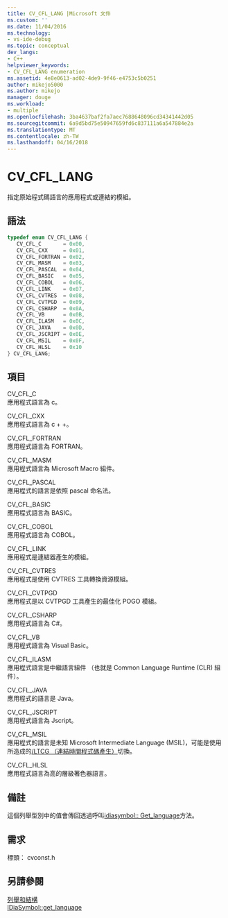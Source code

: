 ```yaml
---
title: CV_CFL_LANG |Microsoft 文件
ms.custom: ''
ms.date: 11/04/2016
ms.technology:
- vs-ide-debug
ms.topic: conceptual
dev_langs:
- C++
helpviewer_keywords:
- CV_CFL_LANG enumeration
ms.assetid: 4e8e0613-ad02-4de9-9f46-e4753c5b0251
author: mikejo5000
ms.author: mikejo
manager: douge
ms.workload:
- multiple
ms.openlocfilehash: 3ba4637baf2fa7aec7688648096cd34341442d05
ms.sourcegitcommit: 6a9d5bd75e50947659fd6c837111a6a547884e2a
ms.translationtype: MT
ms.contentlocale: zh-TW
ms.lasthandoff: 04/16/2018
---
```

# <a name="cvcfllang"></a>CV_CFL_LANG
指定原始程式碼語言的應用程式或連結的模組。  
  
## <a name="syntax"></a>語法  
  
```C++  
typedef enum CV_CFL_LANG {   
   CV_CFL_C       = 0x00,  
   CV_CFL_CXX     = 0x01,  
   CV_CFL_FORTRAN = 0x02,  
   CV_CFL_MASM    = 0x03,  
   CV_CFL_PASCAL  = 0x04,  
   CV_CFL_BASIC   = 0x05,  
   CV_CFL_COBOL   = 0x06,  
   CV_CFL_LINK    = 0x07,  
   CV_CFL_CVTRES  = 0x08,  
   CV_CFL_CVTPGD  = 0x09,  
   CV_CFL_CSHARP  = 0x0A,  
   CV_CFL_VB      = 0x0B,  
   CV_CFL_ILASM   = 0x0C,  
   CV_CFL_JAVA    = 0x0D,  
   CV_CFL_JSCRIPT = 0x0E,  
   CV_CFL_MSIL    = 0x0F,  
   CV_CFL_HLSL    = 0x10  
} CV_CFL_LANG;  
```  
  
## <a name="elements"></a>項目  
 CV_CFL_C  
 應用程式語言為 c。  
  
 CV_CFL_CXX  
 應用程式語言為 c + +。  
  
 CV_CFL_FORTRAN  
 應用程式語言為 FORTRAN。  
  
 CV_CFL_MASM  
 應用程式語言為 Microsoft Macro 組件。  
  
 CV_CFL_PASCAL  
 應用程式的語言是依照 pascal 命名法。  
  
 CV_CFL_BASIC  
 應用程式語言為 BASIC。  
  
 CV_CFL_COBOL  
 應用程式語言為 COBOL。  
  
 CV_CFL_LINK  
 應用程式是連結器產生的模組。  
  
 CV_CFL_CVTRES  
 應用程式是使用 CVTRES 工具轉換資源模組。  
  
 CV_CFL_CVTPGD  
 應用程式是以 CVTPGD 工具產生的最佳化 POGO 模組。  
  
 CV_CFL_CSHARP  
 應用程式語言為 C#。  
  
 CV_CFL_VB  
 應用程式語言為 Visual Basic。  
  
 CV_CFL_ILASM  
 應用程式語言是中繼語言組件 （也就是 Common Language Runtime (CLR) 組件）。  
  
 CV_CFL_JAVA  
 應用程式的語言是 Java。  
  
 CV_CFL_JSCRIPT  
 應用程式語言為 Jscript。  
  
 CV_CFL_MSIL  
 應用程式的語言是未知 Microsoft Intermediate Language (MSIL)，可能是使用所造成的[/LTCG （連結時間程式碼產生）](/cpp/build/reference/ltcg-link-time-code-generation)切換。  
  
 CV_CFL_HLSL  
 應用程式語言為高的層級著色器語言。  
  
## <a name="remarks"></a>備註  
 這個列舉型別中的值會傳回透過呼叫[idiasymbol:: Get_language](../../debugger/debug-interface-access/idiasymbol-get-language.md)方法。  
  
## <a name="requirements"></a>需求  
 標頭： cvconst.h  
  
## <a name="see-also"></a>另請參閱  
 [列舉和結構](../../debugger/debug-interface-access/enumerations-and-structures.md)   
 [IDiaSymbol::get_language](../../debugger/debug-interface-access/idiasymbol-get-language.md)